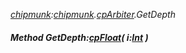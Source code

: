 _[chipmunk](../../modules/chipmunk/chipmunk-module.md):[chipmunk](../../modules/chipmunk/chipmunk-module.md).[cpArbiter](../../modules/chipmunk/chipmunk-cparbiter.md).GetDepth_
##### Method GetDepth:[cpFloat](../../modules/chipmunk/chipmunk-cpfloat.md)( i:[Int](../../modules/wonkey/wonkey-types-int.md) )
